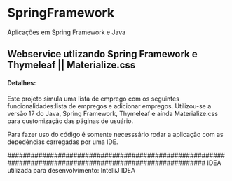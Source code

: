 # SpringFramework
Aplicações em Spring Framework e Java 
 
 
<h2>Webservice utlizando Spring Framework e Thymeleaf || Materialize.css</h2>

<h4>Detalhes:</h4>
Este projeto simula uma lista de emprego com os seguintes funcionalidades:lista de empregos e adicionar empregos.
Utilizou-se a versão 17 do Java, Spring Framework, Thymeleaf e ainda Materialize.css para customização das páginas
de usuário<html>.
 
 Para fazer uso do código é somente necesssário rodar a aplicação com as depedências carregadas por uma IDE.

 
 ###########################################################################################################
 IDEA utilizada para desenvolvimento: IntelliJ IDEA
